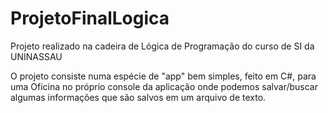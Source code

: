 # ProjetoFinalLogica

Projeto realizado na cadeira de Lógica de Programação do curso de SI da UNINASSAU

  O projeto consiste numa espécie de "app" bem simples, feito em C#, para uma Oficina no próprio console da aplicação onde podemos salvar/buscar algumas informações que são salvos em um arquivo de texto.
